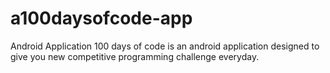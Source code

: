 # a100daysofcode-app
Android Application
100 days of code is an android application designed to give you new competitive programming challenge everyday.
